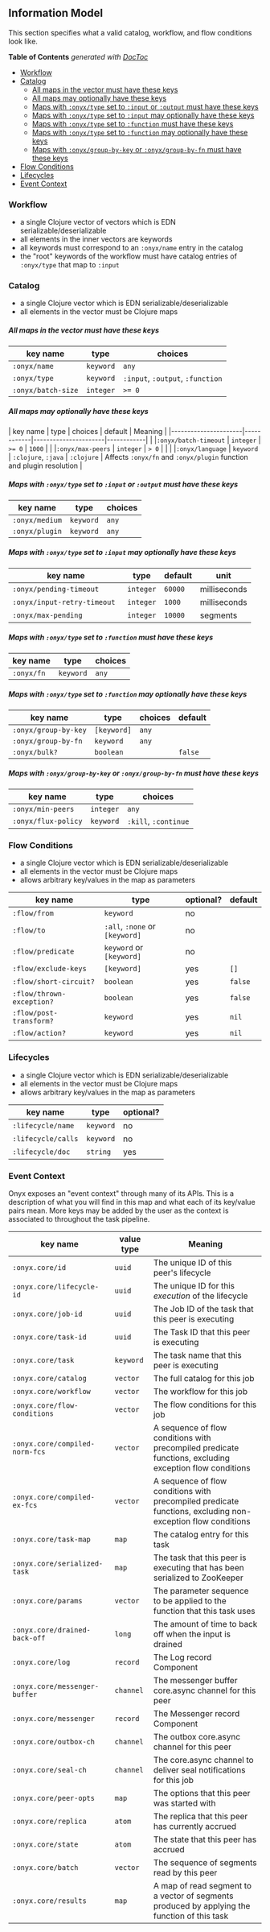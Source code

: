## Information Model

This section specifies what a valid catalog, workflow, and flow conditions look like.

<!-- START doctoc generated TOC please keep comment here to allow auto update -->
<!-- DON'T EDIT THIS SECTION, INSTEAD RE-RUN doctoc TO UPDATE -->
**Table of Contents**  *generated with [DocToc](http://doctoc.herokuapp.com/)*

- [Workflow](#workflow)
- [Catalog](#catalog)
    - [All maps in the vector must have these keys](#all-maps-in-the-vector-must-have-these-keys)
    - [All maps may optionally have these keys](#all-maps-may-optionally-have-these-keys)
    - [Maps with `:onyx/type` set to `:input` or `:output` must have these keys](#maps-with-onyxtype-set-to-input-or-output-must-have-these-keys)
    - [Maps with `:onyx/type` set to `:input` may optionally have these keys](#maps-with-onyxtype-set-to-input-may-optionally-have-these-keys)
    - [Maps with `:onyx/type` set to `:function` must have these keys](#maps-with-onyxtype-set-to-function-must-have-these-keys)
    - [Maps with `:onyx/type` set to `:function` may optionally have these keys](#maps-with-onyxtype-set-to-function-may-optionally-have-these-keys)
    - [Maps with `:onyx/group-by-key` or `:onyx/group-by-fn` must have these keys](#maps-with-onyxgroup-by-key-or-onyxgroup-by-fn-must-have-these-keys)
- [Flow Conditions](#flow-conditions)
- [Lifecycles](#lifecycles)
- [Event Context](#event-context)

<!-- END doctoc generated TOC please keep comment here to allow auto update -->

### Workflow

- a single Clojure vector of vectors which is EDN serializable/deserializable
- all elements in the inner vectors are keywords
- all keywords must correspond to an `:onyx/name` entry in the catalog
- the "root" keywords of the workflow must have catalog entries of `:onyx/type` that map to `:input`

### Catalog

- a single Clojure vector which is EDN serializable/deserializable
- all elements in the vector must be Clojure maps

##### All maps in the vector must have these keys

| key name             | type       | choices                          |
|----------------------|------------|----------------------------------|
|`:onyx/name`          | `keyword`  | `any`                            |
|`:onyx/type`          | `keyword`  | `:input`, `:output`, `:function` |
|`:onyx/batch-size`    | `integer`  | `>= 0`                           |

##### All maps may optionally have these keys

| key name             | type       | choices              | default    |    Meaning                                                            |
|----------------------|------------|----------------------|------------|                                                                       |
|`:onyx/batch-timeout` | `integer`  | `>= 0`               | `1000`     |                                                                       |
|`:onyx/max-peers`     | `integer`  | `> 0`                |            |                                                                       |
|`:onyx/language`      | `keyword`  | `:clojure`, `:java`  | `:clojure` | Affects `:onyx/fn` and `:onyx/plugin` function and plugin resolution  |

##### Maps with `:onyx/type` set to `:input` or `:output` must have these keys

| key name          | type       | choices
|-------------------|------------|----------
|`:onyx/medium`     | `keyword`  | `any`
|`:onyx/plugin`     | `keyword`  | `any`

##### Maps with `:onyx/type` set to `:input` may optionally have these keys

| key name                   | type     | default | unit        |
|----------------------------|----------|---------|-------------|
|`:onyx/pending-timeout`     |`integer` | `60000` | milliseconds|
|`:onyx/input-retry-timeout `|`integer` | `1000`  | milliseconds|
|`:onyx/max-pending`         |`integer` | `10000` | segments    |

##### Maps with `:onyx/type` set to `:function` must have these keys

| key name          | type       | choices
|-------------------|------------|----------
|`:onyx/fn`         | `keyword`  | `any`

##### Maps with `:onyx/type` set to `:function` may optionally have these keys

| key name                 | type       | choices | default
|--------------------------|------------|---------|--------
|`:onyx/group-by-key`      | `[keyword]`| `any`   |
|`:onyx/group-by-fn`       | `keyword`  | `any`   |
|`:onyx/bulk?`             | `boolean`  |         | `false`

##### Maps with `:onyx/group-by-key` or `:onyx/group-by-fn` must have these keys

| key name                 | type       | choices             |
|--------------------------|------------|---------------------|
|`:onyx/min-peers`         | `integer`  | `any`               |
|`:onyx/flux-policy`       | `keyword`  | `:kill`, `:continue`|

### Flow Conditions

- a single Clojure vector which is EDN serializable/deserializable
- all elements in the vector must be Clojure maps
- allows arbitrary key/values in the map as parameters

| key name                |type                          | optional?| default
|-------------------------|------------------------------|----------|--------
|`:flow/from`             |`keyword`                     | no       |
|`:flow/to`               |`:all`, `:none` or `[keyword]`| no       |
|`:flow/predicate`        |`keyword` or `[keyword]`      | no       |
|`:flow/exclude-keys`     |`[keyword]`                   | yes      | `[]`
|`:flow/short-circuit?`   |`boolean`                     | yes      |`false`
|`:flow/thrown-exception?`|`boolean`                     | yes      |`false`
|`:flow/post-transform?`  |`keyword`                     | yes      |`nil`
|`:flow/action?`          |`keyword`                     | yes      |`nil`

### Lifecycles

- a single Clojure vector which is EDN serializable/deserializable
- all elements in the vector must be Clojure maps
- allows arbitrary key/values in the map as parameters

| key name                |type                          | optional?|
|-------------------------|------------------------------|----------|
|`:lifecycle/name`        |`keyword`                     | no       |
|`:lifecycle/calls`       |`keyword`                     | no       |
|`:lifecycle/doc`         |`string`                      | yes      |

### Event Context

Onyx exposes an "event context" through many of its APIs. This is a description of
what you will find in this map and what each of its key/value pairs mean. More keys
may be added by the user as the context is associated to throughout the task pipeline.

| key name                     |value type | Meaning       |
|------------------------------|-----------|---------------|
|`:onyx.core/id`               |`uuid`     | The unique ID of this peer's lifecycle|
|`:onyx.core/lifecycle-id`     |`uuid`     | The unique ID for this *execution* of the lifecycle|
|`:onyx.core/job-id`           |`uuid`     | The Job ID of the task that this peer is executing|
|`:onyx.core/task-id`          |`uuid`     | The Task ID that this peer is executing|
|`:onyx.core/task`             |`keyword`  | The task name that this peer is executing|
|`:onyx.core/catalog`          |`vector`   | The full catalog for this job|
|`:onyx.core/workflow`         |`vector`   | The workflow for this job|
|`:onyx.core/flow-conditions`  |`vector`   | The flow conditions for this job|
|`:onyx.core/compiled-norm-fcs`|`vector`   | A sequence of flow conditions with precompiled predicate functions, excluding exception flow conditions|
|`:onyx.core/compiled-ex-fcs`  |`vector`   | A sequence of flow conditions with precompiled predicate functions, excluding non-exception flow conditions|
|`:onyx.core/task-map`         |`map`      | The catalog entry for this task|
|`:onyx.core/serialized-task`  |`map`      | The task that this peer is executing that has been serialized to ZooKeeper|
|`:onyx.core/params`           |`vector`   | The parameter sequence to be applied to the function that this task uses|
|`:onyx.core/drained-back-off` |`long`     | The amount of time to back off when the input is drained|
|`:onyx.core/log`              |`record`   | The Log record Component|
|`:onyx.core/messenger-buffer` |`channel`  | The messenger buffer core.async channel for this peer|
|`:onyx.core/messenger`        |`record`   | The Messenger record Component|
|`:onyx.core/outbox-ch`        |`channel`  | The outbox core.async channel for this peer|
|`:onyx.core/seal-ch`          |`channel`  | The core.async channel to deliver seal notifications for this job|
|`:onyx.core/peer-opts`        |`map`      | The options that this peer was started with|
|`:onyx.core/replica`          |`atom`     | The replica that this peer has currently accrued|
|`:onyx.core/state`            |`atom`     | The state that this peer has accrued|
|`:onyx.core/batch`            |`vector`   | The sequence of segments read by this peer|
|`:onyx.core/results`          |`map`      | A map of read segment to a vector of segments produced by applying the function of this task|
